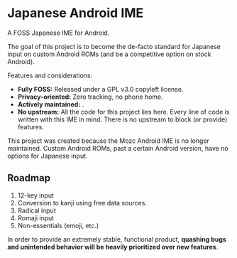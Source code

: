 # Japanese Android IME

A FOSS Japanese IME for Android.

The goal of this project is to become the de-facto standard for Japanese input on custom Android ROMs (and be a competitive option on stock Android).

Features and considerations:

- **Fully FOSS:** Released under a GPL v3.0 copyleft license.
- **Privacy-oriented:** Zero tracking, no phone home.
- **Actively maintained:** .
- **No upstream:** All the code for this project lies here. Every line of code is written with this IME in mind. There is no upstream to block (or provide) features.

This project was created because the Mozc Android IME is no longer maintained. Custom Android ROMs, past a certain Android version, have no options for Japanese input.

## Roadmap

1. 12-key input
2. Conversion to kanji using free data sources.
3. Radical input
4. Romaji input
5. Non-essentials (emoji, etc.)

In order to provide an extremely stable, functional product, **quashing bugs and unintended behavior will be heavily prioritized over new features**.


